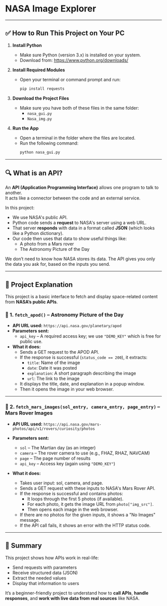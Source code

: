 # NASA Image Explorer

---

## ✅ How to Run This Project on Your PC

1. **Install Python**
   - Make sure Python (version 3.x) is installed on your system.
   - Download from: https://www.python.org/downloads/

2. **Install Required Modules**
   - Open your terminal or command prompt and run:
     ```bash
     pip install requests
     ```

3. **Download the Project Files**
   - Make sure you have both of these files in the same folder:
     - `nasa_gui.py`
     - `Nasa_img.py`

4. **Run the App**
   - Open a terminal in the folder where the files are located.
   - Run the following command:
     ```bash
     python nasa_gui.py
     ```

---

## 🔍 What is an API?

An **API (Application Programming Interface)** allows one program to talk to another.  
It acts like a connector between the code and an external service.

In this project:
- We use NASA's public API.
- Python code sends a **request** to NASA's server using a web URL.
- That server **responds** with data in a format called **JSON** (which looks like a Python dictionary).
- Our code then uses that data to show useful things like:
  - A photo from a Mars rover
  - The Astronomy Picture of the Day

We don’t need to know how NASA stores its data. The API gives you only the data you ask for, based on the inputs you send.

---

## 🚀 Project Explanation

This project is a basic interface to fetch and display space-related content from **NASA’s public APIs**.

### 🔹 1. `fetch_apod()` – Astronomy Picture of the Day

- **API URL used:** `https://api.nasa.gov/planetary/apod`
- **Parameters sent:**
  - `api_key` – A required access key; we use `"DEMO_KEY"` which is free for public use.
- **What it does:**
  - Sends a GET request to the APOD API.
  - If the response is successful (`status_code == 200`), it extracts:
    - `title`: Name of the image
    - `date`: Date it was posted
    - `explanation`: A short paragraph describing the image
    - `url`: The link to the image
  - It displays the title, date, and explanation in a popup window.
  - Then it opens the image in your web browser.

---

### 🔹 2. `fetch_mars_images(sol_entry, camera_entry, page_entry)` – Mars Rover Images

- **API URL used:** `https://api.nasa.gov/mars-photos/api/v1/rovers/curiosity/photos`
- **Parameters sent:**
  - `sol` – The Martian day (as an integer)
  - `camera` – The rover camera to use (e.g., FHAZ, RHAZ, NAVCAM)
  - `page` – The page number of results
  - `api_key` – Access key (again using `"DEMO_KEY"`)

- **What it does:**
  - Takes user input: sol, camera, and page.
  - Sends a GET request with these inputs to NASA's Mars Rover API.
  - If the response is successful and contains photos:
    - It loops through the first 5 photos (if available).
    - For each photo, it gets the image URL from `photo["img_src"]`.
    - Then opens each image in the web browser.
  - If there are no photos for the given inputs, it shows a "No Images" message.
  - If the API call fails, it shows an error with the HTTP status code.

---

## 🧠 Summary

This project shows how APIs work in real-life:
- Send requests with parameters
- Receive structured data (JSON)
- Extract the needed values
- Display that information to users

It’s a beginner-friendly project to understand how to **call APIs**, **handle responses**, and **work with live data from real sources** like NASA.
